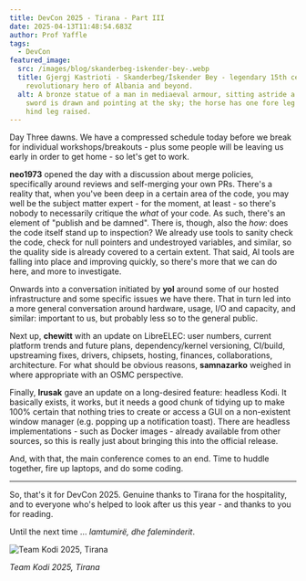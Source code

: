 ```yaml
---
title: DevCon 2025 - Tirana - Part III
date: 2025-04-13T11:48:54.683Z
author: Prof Yaffle
tags:
  - DevCon
featured_image:
  src: /images/blog/skanderbeg-i̇skender-bey-.webp
  title: Gjergj Kastrioti - Skanderbeg/İskender Bey - legendary 15th century
    revolutionary hero of Albania and beyond.
  alt: A bronze statue of a man in mediaeval armour, sitting astride a horse. His
    sword is drawn and pointing at the sky; the horse has one fore leg and one
    hind leg raised.
---
```

Day Three dawns. We have a compressed schedule today before we break for individual workshops/breakouts - plus some people will be leaving us early in order to get home - so let's get to work.

**neo1973** opened the day with a discussion about merge policies, specifically around reviews and self-merging your own PRs. There's a reality that, when you've been deep in a certain area of the code, you may well be the subject matter expert - for the moment, at least - so there's nobody to necessarily critique the *what* of your code. As such, there's an element of "publish and be damned". There is, though, also the *how*: does the code itself stand up to inspection? We already use tools to sanity check the code, check for null pointers and undestroyed variables, and similar, so the quality side is already covered to a certain extent. That said, AI tools are falling into place and improving quickly, so there's more that we can do here, and more to investigate.

Onwards into a conversation initiated by **yol** around some of our hosted infrastructure and some specific issues we have there. That in turn led into a more general conversation around hardware, usage, I/O and capacity, and similar: important to us, but probably less so to the general public.

Next up, **chewitt** with an update on LibreELEC: user numbers, current platform trends and future plans, dependency/kernel versioning, CI/build, upstreaming fixes, drivers, chipsets, hosting, finances, collaborations, architecture. For what should be obvious reasons, **samnazarko** weighed in where appropriate with an OSMC perspective. 

Finally, **lrusak** gave an update on a long-desired feature: headless Kodi. It basically exists, it works, but it needs a good chunk of tidying up to make 100% certain that nothing tries to create or access a GUI on a non-existent window manager (e.g. popping up a notification toast). There are headless implementations - such as Docker images - already available from other sources, so this is really just about bringing this into the official release. 

And, with that, the main conference comes to an end. Time to huddle together, fire up laptops, and do some coding.

- - -

So, that's it for DevCon 2025. Genuine thanks to Tirana for the hospitality, and to everyone who's helped to look after us this year - and thanks to you for reading.

Until the next time ... *lamtumirë, dhe faleminderit*.

![](/images/blog/team-kodi-tirana-2025.webp "Team Kodi 2025, Tirana")

*Team Kodi 2025, Tirana*